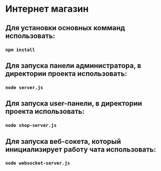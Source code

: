 # Интернет магазин
## Для установки основных комманд использовать:
### ```npm install```

## Для запуска панели администратора, в директории проекта использовать:
### ```node server.js```

## Для запуска user-панели, в директории проекта использовать:
### ```node shop-server.js```

## Для запуска веб-сокета, который инициализирует работу чата использовать:
### ```node websocket-server.js```
